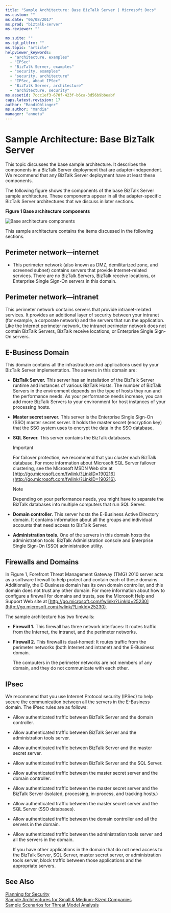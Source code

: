 ```yaml
---
title: "Sample Architecture: Base BizTalk Server | Microsoft Docs"
ms.custom: ""
ms.date: "06/08/2017"
ms.prod: "biztalk-server"
ms.reviewer: ""

ms.suite: ""
ms.tgt_pltfrm: ""
ms.topic: "article"
helpviewer_keywords: 
  - "architecture, examples"
  - "IPSec"
  - "BizTalk Server, examples"
  - "security, examples"
  - "security, architecture"
  - "IPSec, about IPSec"
  - "BizTalk Server, architecture"
  - "architecture, security"
ms.assetid: 7ccc1ef3-670f-423f-b6ca-3d56b9bbeabf
caps.latest.revision: 17
author: "MandiOhlinger"
ms.author: "mandia"
manager: "anneta"
---
```

# Sample Architecture: Base BizTalk Server
This topic discusses the base sample architecture. It describes the components in a BizTalk Server deployment that are adapter-independent. We recommend that any BizTalk Server deployment have at least these components.  
  
 The following figure shows the components of the base BizTalk Server sample architecture. These components appear in all the adapter-specific BizTalk Server architectures that we discuss in later sections.  
  
 **Figure 1 Base architecture components**  
  
 ![Base architecture components](../core/media/tdi-sec-refarch.gif "TDI_Sec_RefArch_")  
  
 This sample architecture contains the items discussed in the following sections.  
  
## Perimeter network―internet  
  
-   This perimeter network (also known as DMZ, demilitarized zone, and screened subnet) contains servers that provide Internet-related services. There are no BizTalk Servers, BizTalk receive locations, or Enterprise Single Sign-On servers in this domain.  
  
## Perimeter network―intranet  
 This perimeter network contains servers that provide intranet-related services. It provides an additional layer of security between your intranet (for example, a corporate network) and the servers that run the application. Like the Internet perimeter network, the intranet perimeter network does not contain BizTalk Servers, BizTalk receive locations, or Enterprise Single Sign-On servers.  
  
## E-Business Domain  
 This domain contains all the infrastructure and applications used by your BizTalk Server implementation. The servers in this domain are:  
  
-   **BizTalk Server.** This server has an installation of the BizTalk Server runtime and instances of various BizTalk Hosts. The number of BizTalk Servers in the environment depends on the type of hosts they run and the performance needs. As your performance needs increase, you can add more BizTalk Servers to your environment for host instances of your processing hosts.  
  
-   **Master secret server.** This server is the Enterprise Single Sign-On (SSO) master secret server. It holds the master secret (encryption key) that the SSO system uses to encrypt the data in the SSO database.  
  
-   **SQL Server.** This server contains the BizTalk databases.  
  
    > [!IMPORTANT]
    >  For failover protection, we recommend that you cluster each BizTalk database. For more information about Microsoft SQL Server failover clustering, see the Microsoft MSDN Web site at [http://go.microsoft.com/fwlink/?LinkID=190216](http://go.microsoft.com/fwlink/?LinkID=190216).  
  
    > [!NOTE]
    >  Depending on your performance needs, you might have to separate the BizTalk databases into multiple computers that run SQL Server.  
  
-   **Domain controller.** This server hosts the E-Business Active Directory domain. It contains information about all the groups and individual accounts that need access to BizTalk Server.  
  
-   **Administration tools.** One of the servers in this domain hosts the administration tools: BizTalk Administration console and Enterprise Single Sign-On (SSO) administration utility.  
  
## Firewalls and Domains  
 In Figure 1, Forefront Threat Management Gateway (TMG) 2010 server acts as a software firewall to help protect and contain each of these domains. Additionally, the E-Business domain has its own domain controller, and this domain does not trust any other domain. For more information about how to configure a firewall for domains and trusts, see the Microsoft Help and Support Web site at [http://go.microsoft.com/fwlink/?LinkId=25230](http://go.microsoft.com/fwlink/?LinkId=25230).  
  
 The sample architecture has two firewalls:  
  
- **Firewall 1.** This firewall has three network interfaces: It routes traffic from the Internet, the intranet, and the perimeter networks.  
  
- **Firewall 2.** This firewall is dual-homed: It routes traffic from the perimeter networks (both Internet and intranet) and the E-Business domain.  
  
  The computers in the perimeter networks are not members of any domain, and they do not communicate with each other.  
  
## IPsec  
 We recommend that you use Internet Protocol security (IPSec) to help secure the communication between all the servers in the E-Business domain. The IPsec rules are as follows:  
  
- Allow authenticated traffic between BizTalk Server and the domain controller.  
  
- Allow authenticated traffic between BizTalk Server and the administration tools server.  
  
- Allow authenticated traffic between BizTalk Server and the master secret server.  
  
- Allow authenticated traffic between BizTalk Server and the SQL Server.  
  
- Allow authenticated traffic between the master secret server and the domain controller.  
  
- Allow authenticated traffic between the master secret server and the BizTalk Server (isolated, processing, in-process, and tracking hosts.)  
  
- Allow authenticated traffic between the master secret server and the SQL Server (SSO databases).  
  
- Allow authenticated traffic between the domain controller and all the servers in the domain.  
  
- Allow authenticated traffic between the administration tools server and all the servers in the domain.  
  
  If you have other applications in the domain that do not need access to the BizTalk Server, SQL Server, master secret server, or administration tools server, block traffic between those applications and the appropriate servers.  
  
## See Also  
 [Planning for Security](../core/planning-for-security.md)   
 [Sample Architectures for Small & Medium-Sized Companies](../core/sample-architectures-for-small-medium-sized-companies.md)   
 [Sample Scenarios for Threat Model Analysis](../core/sample-scenarios-for-threat-model-analysis.md)